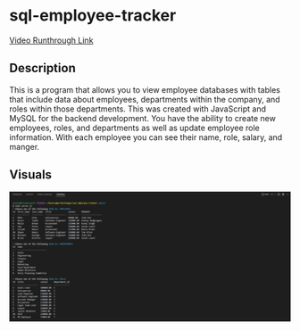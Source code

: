 # sql-employee-tracker

[Video Runthrough Link](https://drive.google.com/file/d/1OX42J-DHRwWHuJNmEPbde336ouG5i6vZ/view)

## Description
This is a program that allows you to view employee databases with tables that include data about employees, departments within the company, and roles within those departments. This was created with JavaScript and MySQL for the backend development. You have the ability to create new employees, roles, and departments as well as update employee role information. With each employee you can see their name, role, salary, and manger.

## Visuals
![Screenshot](./dbss.png)